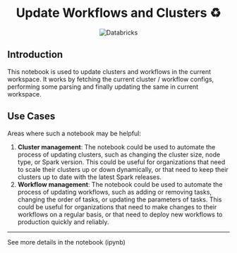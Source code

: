 <h1 align="center">Update Workflows and Clusters ♻️</h1>
<p align="center">
    <img alt="Databricks" src="https://img.shields.io/badge/Databricks-FF3621.svg?style=for-the-badge&logo=Databricks&logoColor=white" />
</p>

## Introduction

This notebook is used to update clusters and workflows in the current workspace. It works by fetching the current cluster / workflow configs, performing some parsing and finally updating the same in current workspace.

## Use Cases

Areas where such a notebook may be helpful:

1. **Cluster management**: The notebook could be used to automate the process of updating clusters, such as changing the cluster size, node type, or Spark version. This could be useful for organizations that need to scale their clusters up or down dynamically, or that need to keep their clusters up to date with the latest Spark releases.
2. **Workflow management**: The notebook could be used to automate the process of updating workflows, such as adding or removing tasks, changing the order of tasks, or updating the parameters of tasks. This could be useful for organizations that need to make changes to their workflows on a regular basis, or that need to deploy new workflows to production quickly and reliably.

---
See more details in the notebook (ipynb)
